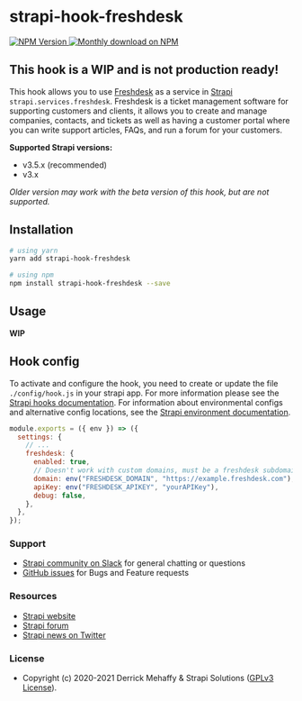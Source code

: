 # strapi-hook-freshdesk

<a href="https://www.npmjs.org/package/strapi-hook-freshdesk">
    <img src="https://img.shields.io/npm/v/strapi-hook-freshdesk" alt="NPM Version" />
</a>
<a href="https://www.npmjs.org/package/strapi-hook-freshdesk">
    <img src="https://img.shields.io/npm/dm/strapi-hook-freshdesk.svg" alt="Monthly download on NPM" />
</a>

## This hook is a WIP and is not production ready!

This hook allows you to use [Freshdesk](https://www.freshdesk.com/) as a service in [Strapi](https://github.com/strapi/strapi) `strapi.services.freshdesk`. Freshdesk is a ticket management software for supporting customers and clients, it allows you to create and manage companies, contacts, and tickets as well as having a customer portal where you can write support articles, FAQs, and run a forum for your customers.

**Supported Strapi versions:**

- v3.5.x (recommended)
- v3.x

_Older version may work with the beta version of this hook, but are not supported._

## Installation

```bash
# using yarn
yarn add strapi-hook-freshdesk

# using npm
npm install strapi-hook-freshdesk --save
```

## Usage

**WIP**

## Hook config

To activate and configure the hook, you need to create or update the file `./config/hook.js` in your strapi app. For more information please see the [Strapi hooks documentation](https://strapi.io/documentation/developer-docs/latest/setup-deployment-guides/configurations.html#hooks). For information about environmental configs and alternative config locations, see the [Strapi environment documentation](https://strapi.io/documentation/developer-docs/latest/setup-deployment-guides/configurations.html#environment).

```js
module.exports = ({ env }) => ({
  settings: {
    // ...
    freshdesk: {
      enabled: true,
      // Doesn't work with custom domains, must be a freshdesk subdomain
      domain: env("FRESHDESK_DOMAIN", "https://example.freshdesk.com"),
      apiKey: env("FRESHDESK_APIKEY", "yourAPIKey"),
      debug: false,
    },
  },
});
```

### Support

- [Strapi community on Slack](https://slack.strapi.io) for general chatting or questions
- [GitHub issues](https://github.com/derrickmehaffy/strapi-hook-freshdesk/issues) for Bugs and Feature requests

### Resources

- [Strapi website](http://strapi.io/)
- [Strapi forum](https://forum.strapi.io/)
- [Strapi news on Twitter](https://twitter.com/strapijs)

### License

- Copyright (c) 2020-2021 Derrick Mehaffy & Strapi Solutions ([GPLv3 License](LICENSE)).
